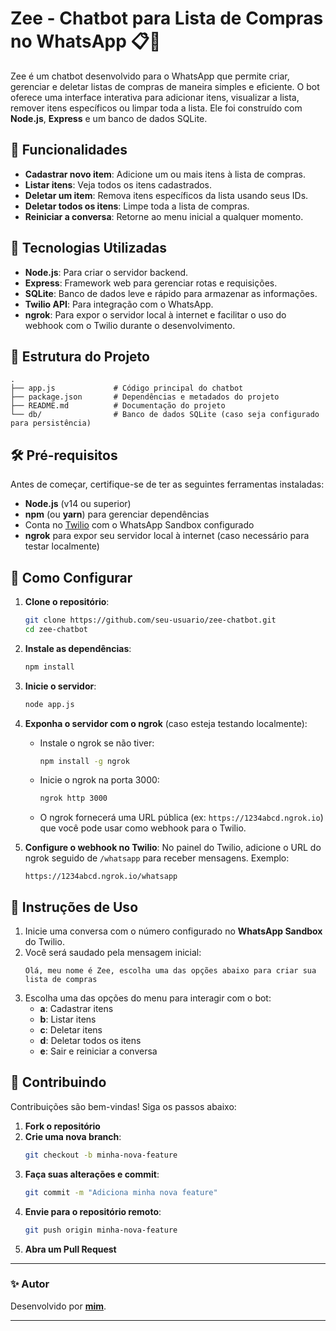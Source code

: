 # Zee - Chatbot para Lista de Compras no WhatsApp 📋🤖

Zee é um chatbot desenvolvido para o WhatsApp que permite criar, gerenciar e deletar listas de compras de maneira simples e eficiente. O bot oferece uma interface interativa para adicionar itens, visualizar a lista, remover itens específicos ou limpar toda a lista. Ele foi construído com **Node.js**, **Express** e um banco de dados SQLite.

## 📌 Funcionalidades

- **Cadastrar novo item**: Adicione um ou mais itens à lista de compras.
- **Listar itens**: Veja todos os itens cadastrados.
- **Deletar um item**: Remova itens específicos da lista usando seus IDs.
- **Deletar todos os itens**: Limpe toda a lista de compras.
- **Reiniciar a conversa**: Retorne ao menu inicial a qualquer momento.

## 🚀 Tecnologias Utilizadas

- **Node.js**: Para criar o servidor backend.
- **Express**: Framework web para gerenciar rotas e requisições.
- **SQLite**: Banco de dados leve e rápido para armazenar as informações.
- **Twilio API**: Para integração com o WhatsApp.
- **ngrok**: Para expor o servidor local à internet e facilitar o uso do webhook com o Twilio durante o desenvolvimento.

## 📂 Estrutura do Projeto

```plaintext
.
├── app.js             # Código principal do chatbot
├── package.json       # Dependências e metadados do projeto
├── README.md          # Documentação do projeto
└── db/                # Banco de dados SQLite (caso seja configurado para persistência)
```

## 🛠️ Pré-requisitos

Antes de começar, certifique-se de ter as seguintes ferramentas instaladas:

- **Node.js** (v14 ou superior)
- **npm** (ou **yarn**) para gerenciar dependências
- Conta no [Twilio](https://www.twilio.com/) com o WhatsApp Sandbox configurado
- **ngrok** para expor seu servidor local à internet (caso necessário para testar localmente)

## 🏁 Como Configurar

1. **Clone o repositório**:
   ```bash
   git clone https://github.com/seu-usuario/zee-chatbot.git
   cd zee-chatbot
   ```

2. **Instale as dependências**:
   ```bash
   npm install
   ```

3. **Inicie o servidor**:
   ```bash
   node app.js
   ```

4. **Exponha o servidor com o ngrok** (caso esteja testando localmente):
   - Instale o ngrok se não tiver:
     ```bash
     npm install -g ngrok
     ```
   - Inicie o ngrok na porta 3000:
     ```bash
     ngrok http 3000
     ```
   - O ngrok fornecerá uma URL pública (ex: `https://1234abcd.ngrok.io`) que você pode usar como webhook para o Twilio.

5. **Configure o webhook no Twilio**:
   No painel do Twilio, adicione o URL do ngrok seguido de `/whatsapp` para receber mensagens. Exemplo:
   ```
   https://1234abcd.ngrok.io/whatsapp
   ```

## 📝 Instruções de Uso

1. Inicie uma conversa com o número configurado no **WhatsApp Sandbox** do Twilio.
2. Você será saudado pela mensagem inicial:
   ```
   Olá, meu nome é Zee, escolha uma das opções abaixo para criar sua lista de compras
   ```
3. Escolha uma das opções do menu para interagir com o bot:
   - **a**: Cadastrar itens
   - **b**: Listar itens
   - **c**: Deletar itens
   - **d**: Deletar todos os itens
   - **e**: Sair e reiniciar a conversa

## 🤝 Contribuindo

Contribuições são bem-vindas! Siga os passos abaixo:

1. **Fork o repositório**
2. **Crie uma nova branch**:
   ```bash
   git checkout -b minha-nova-feature
   ```
3. **Faça suas alterações e commit**:
   ```bash
   git commit -m "Adiciona minha nova feature"
   ```
4. **Envie para o repositório remoto**:
   ```bash
   git push origin minha-nova-feature
   ```
5. **Abra um Pull Request**

---

### ✨ Autor

Desenvolvido por **[mim](https://github.com/satoosan)**.

---